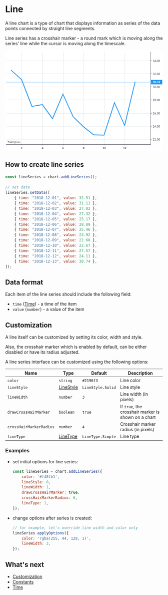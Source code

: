 # Line

A line chart is a type of chart that displays information as series of the data points connected by straight line segments.

Line series has a crosshair marker - a round mark which is moving along the series' line while the cursor is moving along the timescale.

![Line chart example](./images/line-series.png "Line chart example")

## How to create line series

```javascript
const lineSeries = chart.addLineSeries();

// set data
lineSeries.setData([
    { time: "2018-12-01", value: 32.51 },
    { time: "2018-12-02", value: 31.11 },
    { time: "2018-12-03", value: 27.02 },
    { time: "2018-12-04", value: 27.32 },
    { time: "2018-12-05", value: 25.17 },
    { time: "2018-12-06", value: 28.89 },
    { time: "2018-12-07", value: 25.46 },
    { time: "2018-12-08", value: 23.92 },
    { time: "2018-12-09", value: 22.68 },
    { time: "2018-12-10", value: 22.67 },
    { time: "2018-12-11", value: 27.57 },
    { time: "2018-12-12", value: 24.11 },
    { time: "2018-12-13", value: 30.74 },
]);
```

## Data format

Each item of the line series should include the following field:

- `time` ([Time](./time.md)) - a time of the item
- `value` (`number`) - a value of the item

## Customization

A line itself can be customized by setting its color, width and style.

Also, the crosshair marker which is enabled by default, can be either disabled or have its radius adjusted.

A line series interface can be customized using the following options:

|Name|Type|Default|Description|
|----|----|-------|-----------|
|`color`|`string`|`#2196f3`|Line color|
|`lineStyle`|[LineStyle](./constants.md#linestyle)|`LineStyle.Solid`|Line style|
|`lineWidth`|`number`|`3`|Line width (in pixels)|
|`drawCrossHairMarker`|`boolean`|`true`|If `true`, the crosshair marker is shown on a chart|
|`crossHairMarkerRadius`|`number`|`4`|Crosshair marker radius (in pixels)|
|`lineType`|[LineType](./constants.md#linetype)|`LineType.Simple`|Line type|

### Examples

- set initial options for line series:

    ```javascript
    const lineSeries = chart.addLineSeries({
        color: '#f48fb1',
        lineStyle: 0,
        lineWidth: 1,
        drawCrossHairMarker: true,
        crossHairMarkerRadius: 6,
        lineType: 1,
    });
    ```

- change options after series is created:

    ```javascript
    // for example, let's override line width and color only
    lineSeries.applyOptions({
        color: 'rgba(255, 44, 128, 1)',
        lineWidth: 3,
    });
    ```

## What's next

- [Customization](./customization.md)
- [Constants](./constants.md)
- [Time](./time.md)
